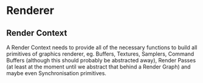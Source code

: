 # Renderer

## Render Context

A Render Context needs to provide all of the necessary functions to build all primitives of graphics renderer, eg. Buffers, Textures, Samplers, Command Buffers (although this should probably be abstracted away), Render Passes (at least at the moment until we abstract that behind a Render Graph) and maybe even Synchronisation primitives.